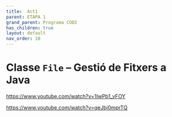 ```yaml
---
title:  Act1
parent: ETAPA 1
grand_parent: Programa CODI
has_children: true
layout: default
nav_order: 10
---
```


# Classe `File` – Gestió de Fitxers a Java

https://www.youtube.com/watch?v=1IwPb1_vFOY


https://www.youtube.com/watch?v=qeJbj0mprTQ

